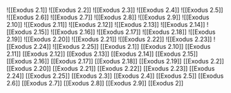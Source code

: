 ![[Exodus 2.1]]
![[Exodus 2.2]]
![[Exodus 2.3]]
![[Exodus 2.4]]
![[Exodus 2.5]]
![[Exodus 2.6]]
![[Exodus 2.7]]
![[Exodus 2.8]]
![[Exodus 2.9]]
![[Exodus 2.10]]
![[Exodus 2.11]]
![[Exodus 2.12]]
![[Exodus 2.13]]
![[Exodus 2.14]]
![[Exodus 2.15]]
![[Exodus 2.16]]
![[Exodus 2.17]]
![[Exodus 2.18]]
![[Exodus 2.19]]
![[Exodus 2.20]]
![[Exodus 2.21]]
![[Exodus 2.22]]
![[Exodus 2.23]]
![[Exodus 2.24]]
![[Exodus 2.25]]
[[Exodus 2.1]]
[[Exodus 2.10]]
[[Exodus 2.11]]
[[Exodus 2.12]]
[[Exodus 2.13]]
[[Exodus 2.14]]
[[Exodus 2.15]]
[[Exodus 2.16]]
[[Exodus 2.17]]
[[Exodus 2.18]]
[[Exodus 2.19]]
[[Exodus 2.2]]
[[Exodus 2.20]]
[[Exodus 2.21]]
[[Exodus 2.22]]
[[Exodus 2.23]]
[[Exodus 2.24]]
[[Exodus 2.25]]
[[Exodus 2.3]]
[[Exodus 2.4]]
[[Exodus 2.5]]
[[Exodus 2.6]]
[[Exodus 2.7]]
[[Exodus 2.8]]
[[Exodus 2.9]]
[[Exodus 2]]
